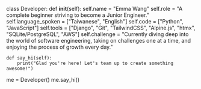 class Developer:
    def __init__(self):
        self.name = "Emma Wang"
        self.role = "A complete beginner striving to become a Junior Engineer."
        self.language_spoken = ["Taiwanese", "English"]
        self.code = ["Python", "JavaScript"]
        self.tools = ["Django", "Git", "TailwindCSS", "Alpine.js", "htmx", "SQLite/PostgreSQL", "AWS"]
        self.challenge = "Currently diving deep into the world of software engineering, taking on challenges one at a time, and enjoying the process of growth every day."

    def say_hi(self):
        print("Glad you're here! Let's team up to create something awesome!")

me = Developer()
me.say_hi()

<!---
emma0620/emma0620 is a ✨ special ✨ repository because its `README.md` (this file) appears on your GitHub profile.
You can click the Preview link to take a look at your changes.
--->

